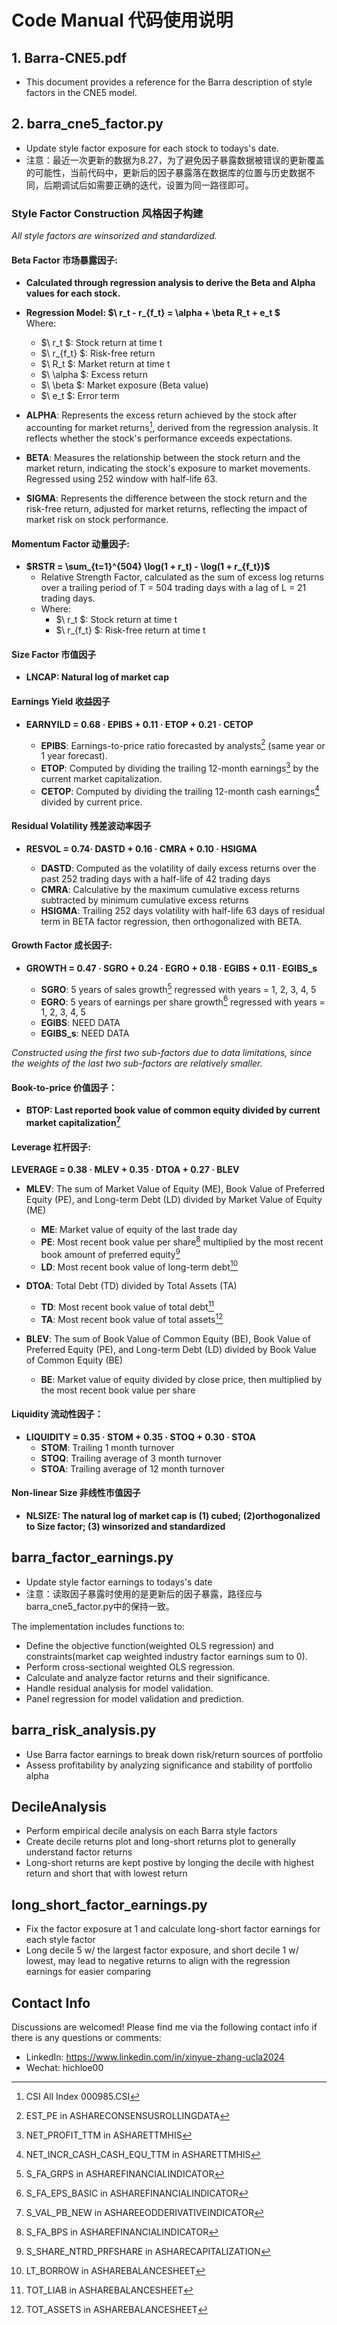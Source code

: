 # Code Manual 代码使用说明

## 1. Barra-CNE5.pdf
- This document provides a reference for the Barra description of style factors in the CNE5 model.

## 2. barra_cne5_factor.py

- Update style factor exposure for each stock to todays's date.
- 注意：最近一次更新的数据为8.27，为了避免因子暴露数据被错误的更新覆盖的可能性，当前代码中，更新后的因子暴露落在数据库的位置与历史数据不同，后期调试后如需要正确的迭代，设置为同一路径即可。
  
### Style Factor Construction 风格因子构建

*All style factors are winsorized and standardized.*

#### Beta Factor 市场暴露因子:
- **Calculated through regression analysis to derive the Beta and Alpha values for each stock.**

- **Regression Model:  $\ r_t - r_{f_t} = \alpha + \beta R_t + e_t \$**  
    Where:
    - $\ r_t \$: Stock return at time t
    - $\ r_{f_t} \$: Risk-free return
    - $\ R_t \$: Market return at time t
    - $\ \alpha \$: Excess return
    - $\ \beta \$: Market exposure (Beta value)
    - $\ e_t \$: Error term

- **ALPHA**: Represents the excess return achieved by the stock after accounting for market returns[^1], derived from the regression analysis. It reflects whether the stock's performance exceeds expectations.
- **BETA**: Measures the relationship between the stock return and the market return, indicating the stock's exposure to market movements. Regressed using 252 window with half-life 63.
- **SIGMA**: Represents the difference between the stock return and the risk-free return, adjusted for market returns, reflecting the impact of market risk on stock performance.

[^1]: CSI All Index 000985.CSI

#### Momentum Factor 动量因子:

- **$RSTR = \sum_{t=1}^{504}  \log(1 + r_t) - \log(1 + r_{f_t})$**
    - Relative Strength Factor, calculated as the sum of excess log returns over a trailing period of T = 504 trading days with a lag of L = 21 trading days.
    - Where:
      - $\ r_t \$: Stock return at time t
      - $\ r_{f_t} \$: Risk-free return at time t

#### Size Factor 市值因子

- **LNCAP: Natural log of market cap**

#### Earnings Yield 收益因子

- **EARNYILD  = 0.68 · EPIBS + 0.11 · ETOP + 0.21 · CETOP**

  - **EPIBS**: Earnings-to-price ratio forecasted by analysts[^2] (same year or 1 year forecast).
  - **ETOP**: Computed by dividing the trailing 12-month earnings[^3] by the current market capitalization.
  - **CETOP**: Computed by dividing the trailing 12-month cash earnings[^4] divided by current price.

[^2]: EST_PE in ASHARECONSENSUSROLLINGDATA
[^3]: NET_PROFIT_TTM in ASHARETTMHIS
[^4]: NET_INCR_CASH_CASH_EQU_TTM in ASHARETTMHIS

#### Residual Volatility 残差波动率因子

- **RESVOL = 0.74· DASTD + 0.16 · CMRA + 0.10 · HSIGMA**
  
  - **DASTD**: Computed as the volatility of daily excess returns over the past 252 trading days with a half-life of 42 trading days
  - **CMRA**: Calculative by the maximum cumulative excess returns subtracted by minimum cumulative excess returns
  - **HSIGMA**: Trailing 252 days volatility with half-life 63 days of residual term in BETA factor regression, then orthogonalized with BETA.


#### Growth Factor 成长因子: 
- **GROWTH = 0.47 · SGRO + 0.24 · EGRO + 0.18 · EGIBS + 0.11 · EGIBS_s**

  - **SGRO**: 5 years of sales growth[^5] regressed with years = 1, 2, 3, 4, 5
  - **EGRO**: 5 years of earnings per share growth[^6] regressed with years = 1, 2, 3, 4, 5
  - **EGIBS**: NEED DATA
  - **EGIBS_s**: NEED DATA

*Constructed using the first two sub-factors due to data limitations, since the weights of the last two sub-factors are relatively smaller.*

[^5]: S_FA_GRPS in ASHAREFINANCIALINDICATOR  
[^6]: S_FA_EPS_BASIC in ASHAREFINANCIALINDICATOR

#### Book-to-price 价值因子：
- **BTOP: Last reported book value of common equity divided by current market capitalization[^7]**

[^7]: S_VAL_PB_NEW in ASHAREEODDERIVATIVEINDICATOR

#### Leverage 杠杆因子: 
**LEVERAGE = 0.38 · MLEV + 0.35 · DTOA + 0.27 · BLEV**

- **MLEV**: The sum of Market Value of Equity (ME), Book Value of Preferred Equity (PE), and Long-term Debt (LD) divided by Market Value of Equity (ME)
  - **ME**: Market value of equity of the last trade day
  - **PE**: Most recent book value per share[^8] multiplied by the most recent book amount of preferred equity[^9]
  - **LD**: Most recent book value of long-term debt[^10]

- **DTOA**: Total Debt (TD) divided by Total Assets (TA)
  - **TD**: Most recent book value of total debt[^11]
  - **TA**: Most recent book value of total assets[^12]

- **BLEV**: The sum of Book Value of Common Equity (BE), Book Value of Preferred Equity (PE), and Long-term Debt (LD) divided by Book Value of Common Equity (BE)
  - **BE**: Market value of equity divided by close price, then multiplied by the most recent book value per share

[^8]: S_FA_BPS in ASHAREFINANCIALINDICATOR  
[^9]: S_SHARE_NTRD_PRFSHARE in ASHARECAPITALIZATION  
[^10]: LT_BORROW in ASHAREBALANCESHEET  
[^11]: TOT_LIAB in ASHAREBALANCESHEET  
[^12]: TOT_ASSETS in ASHAREBALANCESHEET

#### Liquidity 流动性因子：
- **LIQUIDITY =  0.35 · STOM + 0.35 · STOQ + 0.30 · STOA**
  - **STOM**: Trailing 1 month turnover
  - **STOQ**: Trailing average of 3 month turnover
  - **STOA**: Trailing average of 12 month turnover

#### Non-linear Size 非线性市值因子
- **NLSIZE: The natural log of market cap is (1) cubed; (2)orthogonalized to Size factor; (3) winsorized and standardized**

## barra_factor_earnings.py 
- Update style factor earnings to todays's date
- 注意：读取因子暴露时使用的是更新后的因子暴露，路径应与barra_cne5_factor.py中的保持一致。

The implementation includes functions to:

- Define the objective function(weighted OLS regression) and constraints(market cap weighted industry factor earnings sum to 0).
- Perform cross-sectional weighted OLS regression.
- Calculate and analyze factor returns and their significance.
- Handle residual analysis for model validation.
- Panel regression for model validation and prediction. 

## barra_risk_analysis.py
- Use Barra factor earnings to break down risk/return sources of portfolio
- Assess profitability by analyzing significance and stability of portfolio alpha

## DecileAnalysis
- Perform empirical decile analysis on each Barra style factors
- Create decile returns plot and long-short returns plot to generally understand factor returns
- Long-short returns are kept postive by longing the decile with highest return and short that with lowest return

## long_short_factor_earnings.py
- Fix the factor exposure at 1 and calculate long-short factor earnings for each style factor
- Long decile 5 w/ the largest factor exposure, and short decile 1 w/ lowest, may lead to negative returns to align with the regression earnings for easier comparing

## Contact Info
Discussions are welcomed! Please find me via the following contact info if there is any questions or comments:
- LinkedIn: https://www.linkedin.com/in/xinyue-zhang-ucla2024
- Wechat: hichloe00
